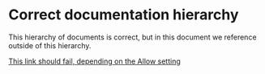 # Correct documentation hierarchy

This hierarchy of documents is correct, but in this document we reference outside of this hierarchy.

[This link should fail, depending on the Allow setting](../README.md)

